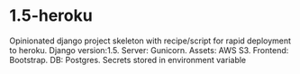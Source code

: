 1.5-heroku
==========

Opinionated django project skeleton with recipe/script for rapid deployment to heroku.  Django version:1.5.  Server: Gunicorn.  Assets: AWS S3.  Frontend: Bootstrap.  DB: Postgres.  Secrets stored in environment variable
